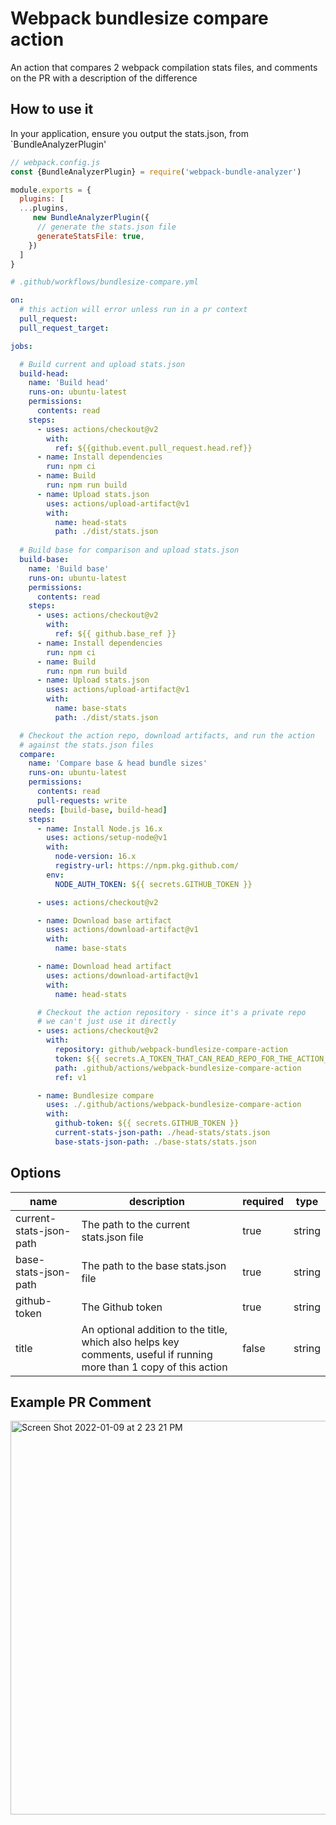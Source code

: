 # Webpack bundlesize compare action

An action that compares 2 webpack compilation stats files, and comments on the PR with a description of the difference

## How to use it

In your application, ensure you output the stats.json, from `BundleAnalyzerPlugin'

```js
// webpack.config.js
const {BundleAnalyzerPlugin} = require('webpack-bundle-analyzer')

module.exports = {
  plugins: [
  ...plugins,
     new BundleAnalyzerPlugin({
      // generate the stats.json file
      generateStatsFile: true,
    })
  ]
}
```

```yaml
# .github/workflows/bundlesize-compare.yml

on:
  # this action will error unless run in a pr context
  pull_request:
  pull_request_target:

jobs:

  # Build current and upload stats.json
  build-head:
    name: 'Build head'
    runs-on: ubuntu-latest
    permissions:
      contents: read
    steps:
      - uses: actions/checkout@v2
        with:
          ref: ${{github.event.pull_request.head.ref}}
      - name: Install dependencies
        run: npm ci
      - name: Build
        run: npm run build
      - name: Upload stats.json
        uses: actions/upload-artifact@v1
        with:
          name: head-stats
          path: ./dist/stats.json
          
  # Build base for comparison and upload stats.json
  build-base:
    name: 'Build base'
    runs-on: ubuntu-latest
    permissions:
      contents: read
    steps:
      - uses: actions/checkout@v2
        with:
          ref: ${{ github.base_ref }}
      - name: Install dependencies
        run: npm ci
      - name: Build
        run: npm run build
      - name: Upload stats.json
        uses: actions/upload-artifact@v1
        with:
          name: base-stats
          path: ./dist/stats.json

  # Checkout the action repo, download artifacts, and run the action
  # against the stats.json files
  compare:
    name: 'Compare base & head bundle sizes'
    runs-on: ubuntu-latest
    permissions:
      contents: read
      pull-requests: write
    needs: [build-base, build-head]
    steps:
      - name: Install Node.js 16.x
        uses: actions/setup-node@v1
        with:
          node-version: 16.x
          registry-url: https://npm.pkg.github.com/
        env:
          NODE_AUTH_TOKEN: ${{ secrets.GITHUB_TOKEN }}

      - uses: actions/checkout@v2

      - name: Download base artifact
        uses: actions/download-artifact@v1
        with:
          name: base-stats

      - name: Download head artifact
        uses: actions/download-artifact@v1
        with:
          name: head-stats

      # Checkout the action repository - since it's a private repo
      # we can't just use it directly
      - uses: actions/checkout@v2
        with:
          repository: github/webpack-bundlesize-compare-action
          token: ${{ secrets.A_TOKEN_THAT_CAN_READ_REPO_FOR_THE_ACTION_REPO }}
          path: .github/actions/webpack-bundlesize-compare-action
          ref: v1

      - name: Bundlesize compare
        uses: ./.github/actions/webpack-bundlesize-compare-action
        with:
          github-token: ${{ secrets.GITHUB_TOKEN }}
          current-stats-json-path: ./head-stats/stats.json
          base-stats-json-path: ./base-stats/stats.json
```

## Options

name | description | required | type 
--- | --- | --- | ---
current-stats-json-path | The path to the current stats.json file | true | string
base-stats-json-path | The path to the base stats.json file | true | string
github-token | The Github token | true | string
title | An optional addition to the title, which also helps key comments, useful if running more than 1 copy of this action | false | string

## Example PR Comment

<img width="630" alt="Screen Shot 2022-01-09 at 2 23 21 PM" src="https://user-images.githubusercontent.com/8616962/148697506-9a73d769-e1ca-4fc0-b189-c5f30c24fd6b.png">
